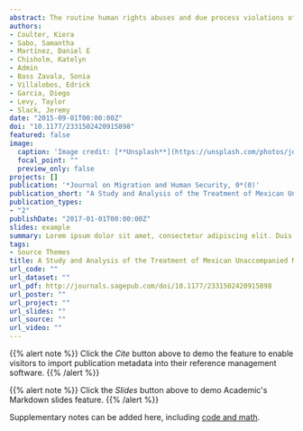 ```yaml
---
abstract: The routine human rights abuses and due process violations ofunaccompanied alien children (UAC) by USCustoms and Border Protection (CBP) have contributed to a mounting humanitarian and legal crisis along the US–Mexico border. In the United States, the treatment of UAC is governed by laws, policies, and standards drawn from the Flores Settlement, the Trafficking Victims Protection Reauthorization Act (TVPRA), and CBP procedures and directives, which are intended to ensure UAC’s protection, well-being, and ability to pursue relief from removal, such as asylum. As nongovernmental organizations and human rights groups have documented, however, CBP has repeatedly violated these legal standards and policies, and subjectedUAC to abuses and rights violations. This article draws from surveys of 97 recently deported Mexican UAC, which examine their experiences with US immigration authorities. The study finds that Mexican UAC are detained in subpar conditions, are routinely not screened for fear of return to their home countries or for human trafficking, and are not sufficiently informed about the deportation process. The article recommends that CBP should take immediate steps to improve the treatment of UAC, that CBP and other entities responsible for the care ofUAC be monitored to ensure their compliance with US law and policy, and that Mexican UAC be afforded the same procedures and protection under the TVPRA as UAC from noncontiguous states.
authors:
- Coulter, Kiera 
- Sabo, Samantha 
- Martínez, Daniel E
- Chisholm, Katelyn
- Admin
- Bass Zavala, Sonia
- Villalobos, Edrick 
- Garcia, Diego 
- Levy, Taylor 
- Slack, Jeremy
date: "2015-09-01T00:00:00Z"
doi: "10.1177/2331502420915898"
featured: false
image:
  caption: 'Image credit: [**Unsplash**](https://unsplash.com/photos/jdD8gXaTZsc)'
  focal_point: ""
  preview_only: false
projects: []
publication: '*Journal on Migration and Human Security, 0*(0)'
publication_short: "A Study and Analysis of the Treatment of Mexican Unaccompanied Minors by Customs and Border Protection"
publication_types:
- "2"
publishDate: "2017-01-01T00:00:00Z"
slides: example
summary: Lorem ipsum dolor sit amet, consectetur adipiscing elit. Duis posuere tellus ac convallis placerat. Proin tincidunt magna sed ex sollicitudin condimentum.
tags:
- Source Themes
title: A Study and Analysis of the Treatment of Mexican Unaccompanied Minors by Customs and Border Protection
url_code: ""
url_dataset: ""
url_pdf: http://journals.sagepub.com/doi/10.1177/2331502420915898
url_poster: ""
url_project: ""
url_slides: ""
url_source: ""
url_video: ""
---
```


{{% alert note %}}
Click the *Cite* button above to demo the feature to enable visitors to import publication metadata into their reference management software.
{{% /alert %}}

{{% alert note %}}
Click the *Slides* button above to demo Academic's Markdown slides feature.
{{% /alert %}}

Supplementary notes can be added here, including [code and math](https://sourcethemes.com/academic/docs/writing-markdown-latex/).
